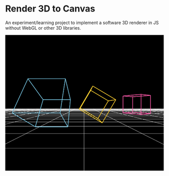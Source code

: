 # Render 3D to Canvas

An experiment/learning project to implement a software 3D renderer in JS without WebGL or other 3D libraries.

![](./docs/screenshot.png)
